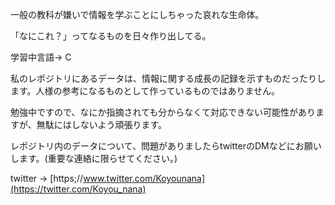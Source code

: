 一般の教科が嫌いで情報を学ぶことにしちゃった哀れな生命体。

「なにこれ？」ってなるものを日々作り出してる。

学習中言語-> C

私のレポジトリにあるデータは、情報に関する成長の記録を示すものだったりします。人様の参考になるものとして作っているものではありません。

勉強中ですので、なにか指摘されても分からなくて対応できない可能性がありますが、無駄にはしないよう頑張ります。

レポジトリ内のデータについて、問題がありましたらtwitterのDMなどにお願いします。(重要な連絡に限らせてください。)

twitter -> [https;//www.twitter.com/Koyounana](https://twitter.com/Koyou_nana)
